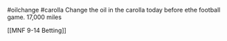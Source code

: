 
#oilchange #carolla 
Change the oil in the carolla today before ethe football game.
17,000 miles

[[MNF 9-14 Betting]]
